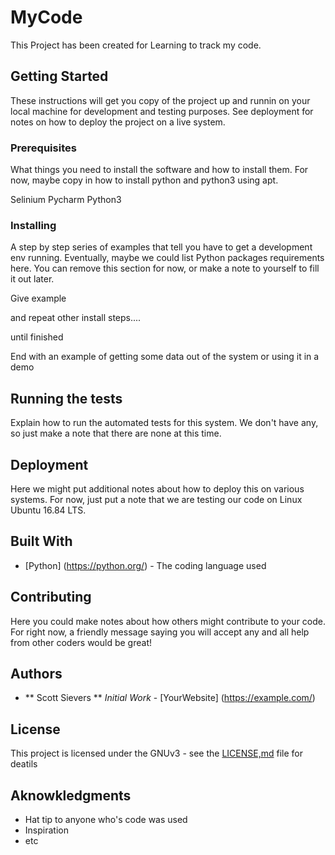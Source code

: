 # MyCode
This Project has been created for Learning to track my code.

## Getting Started

These instructions will get you copy of the project up and runnin on your local machine for development and testing purposes.
See deployment for notes on how to deploy the project on a live system.

### Prerequisites 

What things you need to install the software and how to install them. For now, maybe copy in how to install python and python3 using apt.

Selinium
Pycharm
Python3

### Installing

A step by step series of examples that tell you have to get a development env running. Eventually, maybe we could list Python packages requirements here. You can remove this section for now, or make a note to yourself to fill it out later.

Give example

and repeat other install steps....

until finished

End with an example of getting some data out of the system or using it in a demo

## Running the tests 

Explain how to run the automated tests for this system. We don't have any, so just make a note that there are none at this time.

## Deployment

Here we might put additional notes about how to deploy this on various systems. For now, just put a note that we are testing our code on Linux Ubuntu 16.84 LTS.

## Built With

* [Python] (https://python.org/) - The coding language used

## Contributing 

Here you could make notes about how others might contribute to your code. For right now, a friendly message saying you will accept any and all help from other coders would be great!

## Authors

* ** Scott Sievers ** *Initial Work* - [YourWebsite] (https://example.com/)

## License 

This project is licensed under the GNUv3 - see the [LICENSE,md](license.md) file for deatils

## Aknowkledgments

* Hat tip to anyone who's code was used
* Inspiration
* etc
